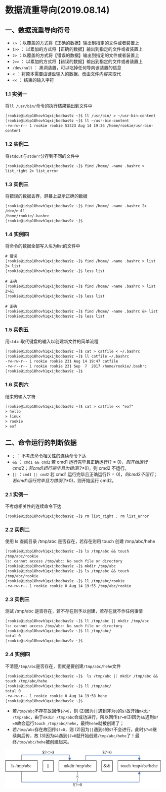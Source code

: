 # 数据流重导向(2019.08.14)

## 一、数据流重导向符号

- `\>` ：以覆盖的方式将【正确的数据】输出到指定的文件或者装置上
- `1>>` ： 以累加的方式将【正确的数据】输出到指定的文件或者装置上
- `2>` ：以覆盖的方式将【错误的数据】输出到指定的文件或者装置上
- `2>>` ： 以累加的方式将【错误的数据】输出到指定的文件或者装置上
- `/dev/null` ： 黑洞装置，可以吃掉任何导向该装置的信息
- `<` ： 将原本需要由键盘输入的数据，改由文件内容来取代
- `<<` ： 结束的输入字符

### 1.1 实例一
将`ll /usr/bin/`命令的执行结果输出到文件中

```
[rookie@izbp18hovh1qxijbodbas9z ~]$ ll /usr/bin/ > ~/usr-bin-content
[rookie@izbp18hovh1qxijbodbas9z ~]$ ll ~/usr-bin-content 
-rw-rw-r-- 1 rookie rookie 53323 Aug 14 19:36 /home/rookie/usr-bin-content
```

### 1.2 实例二
将`stdout`与`stderr`分存到不同的文件中

```
[rookie@izbp18hovh1qxijbodbas9z ~]$ find /home/ -name .bashrc > list_right 2> list_error
```

### 1.3 实例三
将错误的数据丢弃，屏幕上显示正确的数据

```
[rookie@izbp18hovh1qxijbodbas9z ~]$ find /home/ -name .bashrc 2> /dev/null 
/home/rookie/.bashrc
[rookie@izbp18hovh1qxijbodbas9z ~]$ 
```

### 1.4 实例四
将命令的数据全部写入名为list的文件中

```
# 错误
[rookie@izbp18hovh1qxijbodbas9z ~]$ find /home/ -name .bashrc > list 2> list
[rookie@izbp18hovh1qxijbodbas9z ~]$ less list

# 正确
[rookie@izbp18hovh1qxijbodbas9z ~]$ find /home/ -name .bashrc > list 2>&1
[rookie@izbp18hovh1qxijbodbas9z ~]$ less list

# 正确
[rookie@izbp18hovh1qxijbodbas9z ~]$ find /home/ -name .bashrc &> list
[rookie@izbp18hovh1qxijbodbas9z ~]$ less list
```

### 1.5 实例五
用`stdin`取代键盘的输入以创建新文件的简单流程

```
[rookie@izbp18hovh1qxijbodbas9z ~]$ cat > catfile < ~/.bashrc 
[rookie@izbp18hovh1qxijbodbas9z ~]$ ll catfile ~/.bashrc 
-rw-rw-r-- 1 rookie rookie 231 Aug 14 19:47 catfile
-rw-r--r-- 1 rookie rookie 231 Sep  7  2017 /home/rookie/.bashrc
[rookie@izbp18hovh1qxijbodbas9z ~]$
```

### 1.6 实例六
结束的输入字符

```
[rookie@izbp18hovh1qxijbodbas9z ~]$ cat > catfile << "eof"
> hello
> linux
> rookie
> eof
```

## 二、命令运行的判断依据

- `;` ： 不考虑命令相关性的连续命令下达
- `&&` ： `cmd1 && cmd2` 若 cmd1 运行完毕且正确运行($?=0)，则开始运行 cmd2；若 cmd1 运行完毕且为错误 ($?≠0)，则 cmd2 不运行。
- `||` ：`cmd1 || cmd2` 若 cmd1 运行完毕且正确运行($?=0)，则 cmd2 不运行；若 cmd1 运行完毕且为错误 ($?≠0)，则开始运行 cmd2。

### 2.1 实例一
不考虑相关性的连续命令下达

```
[rookie@izbp18hovh1qxijbodbas9z ~]$ rm list_right ; rm list_error
```

### 2.2 实例二
使用 ls 查阅目录 /tmp/abc 是否存在，若存在则用 touch 创建 /tmp/abc/hehe 

```
[rookie@izbp18hovh1qxijbodbas9z ~]$ ls /tmp/abc && touch /tmp/abc/rookie
ls: cannot access /tmp/abc: No such file or directory
[rookie@izbp18hovh1qxijbodbas9z ~]$ mkdir /tmp/abc
[rookie@izbp18hovh1qxijbodbas9z ~]$ ls /tmp/abc && touch /tmp/abc/rookie
[rookie@izbp18hovh1qxijbodbas9z ~]$ ll /tmp/abc/rookie 
-rw-rw-r-- 1 rookie rookie 0 Aug 14 19:55 /tmp/abc/rookie
```

### 2.3 实例三
测试 /tmp/abc 是否存在，若不存在则予以创建，若存在就不作任何事情

```
[rookie@izbp18hovh1qxijbodbas9z ~]$ ll /tmp/abc || mkdir /tmp/abc
ls: cannot access /tmp/abc: No such file or directory
[rookie@izbp18hovh1qxijbodbas9z ~]$ ll /tmp/abc/
total 0
[rookie@izbp18hovh1qxijbodbas9z ~]$
```

### 2.4 实例四
不清楚`/tmp/abc`是否存在，但就是要创建`/tmp/abc/hehe`文件

```
[rookie@izbp18hovh1qxijbodbas9z ~]$  ls /tmp/abc || mkdir /tmp/abc && touch /tmp/abc/hehe
[rookie@izbp18hovh1qxijbodbas9z ~]$ ll /tmp/abc/
total 0
-rw-rw-r-- 1 rookie rookie 0 Aug 14 19:58 hehe
[rookie@izbp18hovh1qxijbodbas9z ~]$ 
```

- 若`/tmp/abc`不存在故回传`$?≠0`，则 (2)因为`||`遇到非为`0`的`$?`故开始`mkdir /tmp/abc`，由于`mkdir /tmp/abc`会成功进行，所以回传`$?=0`(3)因为`&&`遇到`$?=0`故会运行`touch /tmp/abc/hehe`，最终`hehe`就被创建了；
- 若`/tmp/abc`存在故回传`$?=0`，则 (2)因为`||`遇到`0`的`$?`不会进行，此时`$?=0`继续向后传，故 (3)因为`&&`遇到`$?=0`就开始创建`/tmp/abc/hehe`了！最终`/tmp/abc/hehe`被创建起来。

![命令依序运行的关系示意图](./cmd_1.gif)